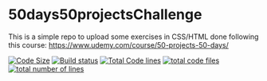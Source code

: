 <h1>50days50projectsChallenge</h1>
    <p>
        This is a simple repo to upload some exercises in CSS/HTML done following this course: <a href="https://www.udemy.com/course/50-projects-50-days/">https://www.udemy.com/course/50-projects-50-days/</a>
    </p>
    <a href="https://github.com/khaledabdelkaderamrouche/50days50projectsChallenge"><img src="https://img.shields.io/github/languages/code-size/arihant-jain-09/discord-clone" alt="Code Size" /></a>
    <a href="https://github.com/khaledabdelkaderamrouche/50days50projectsChallenge"><img src="https://img.shields.io/github/repo-size/arihant-jain-09/discord-clone" alt="Build status" /></a>
    <a href="https://github.com/khaledabdelkaderamrouche/50days50projectsChallenge"><img src="https://tokei.rs/b1/github/arihant-jain-09/discord-clone?category=code" alt="Total Code lines" /></a>
    <a href="https://github.com/khaledabdelkaderamrouche/50days50projectsChallenge"><img src="https://tokei.rs/b1/github/arihant-jain-09/discord-clone?category=files" alt="total code files" /></a>
    <a href="https://github.com/khaledabdelkaderamrouche/50days50projectsChallenge"><img src="https://tokei.rs/b1/github/arihant-jain-09/discord-clone?category=lines" alt="total number of lines" /></a>
    </p>
